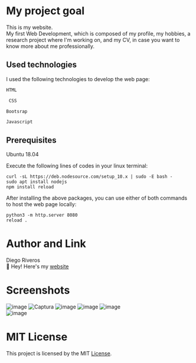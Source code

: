 # My project goal 
This is my website.                                                                                                                        
My first Web Development, which is composed of my profile, my hobbies, a research project where I'm working on, and my CV, in case you want to know more about me professionally. 

## Used technologies

I used the following technologies to develop the web page: 

```html
HTML
```
```css
 CSS
```
```bootstrap
Bootsrap 
```

```javascript
Javascript
```

## Prerequisites

Ubuntu 18.04

Execute the following lines of codes in your linux terminal:

```
curl -sL https://deb.nodesource.com/setup_10.x | sudo -E bash -
sudo apt install nodejs
npm install reload
```
After installing the above packages, you can use either of both commands to host the web page locally: 
```
python3 -m http.server 8080
reload .
```

# Author and Link
Diego Riveros                                                                                                                               
:link: Hey! Here's my [website](https://dfriveros11.github.io/DiegoRiverosWebPage/)
# Screenshots
![image](https://user-images.githubusercontent.com/20862741/73617463-f8fab600-45ec-11ea-9622-35f87ddc13f9.png)
![Captura](https://user-images.githubusercontent.com/20862741/73600381-4ad40b00-451d-11ea-87d8-56a8a2bbd3ca.PNG)
![image](https://user-images.githubusercontent.com/20862741/73615939-2b9bb300-45db-11ea-964d-e8cd1982cf8e.png) 
![image](https://user-images.githubusercontent.com/20862741/73620337-6a436480-45ff-11ea-90a0-73ffdd5797e8.png)
![image](https://user-images.githubusercontent.com/20862741/73615946-3fdfb000-45db-11ea-80fb-ff8c1e02e1f7.png)  
![image](https://user-images.githubusercontent.com/20862741/73615953-5ab22480-45db-11ea-8167-05e35b57efce.png)


# MIT License 
This project is licensed by the MIT [License](https://github.com/dfriveros11/DiegoRiveros/blob/master/LICENSE.md).

